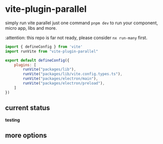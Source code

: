 # vite-plugin-parallel

simply run vite parallel
just one command `pnpm dev` to run your component, micro app, libs and more.

:attention: this repo is far not ready, please consider `nx run-many` first.

```js
import { defineConfig } from 'vite'
import runVite from "vite-plugin-parallel"

export default defineConfig({
    plugins: [
        runVite("packages/lib"),
        runVite("packages/lib/vite.config.types.ts"),
        runVite("packages/electron/main"),
        runVite("packages/electron/preload"),
    ]
})
```

## current status

**testing**

## more options


